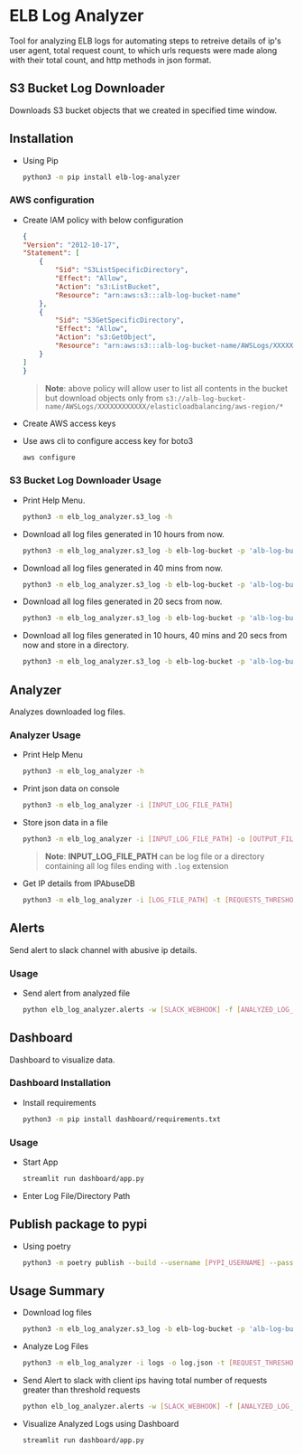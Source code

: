 # ELB Log Analyzer

Tool for analyzing ELB logs for automating steps to retreive details of ip's user agent, total request count, to which urls requests were made along with their total count, and http methods in json format.

## S3 Bucket Log Downloader

Downloads S3 bucket objects that we created in specified time window.

## Installation

- Using Pip

    ```bash
    python3 -m pip install elb-log-analyzer
    ```

### AWS configuration

- Create IAM policy with below configuration

    ```json
    {
    "Version": "2012-10-17",
    "Statement": [
        {
            "Sid": "S3ListSpecificDirectory",
            "Effect": "Allow",
            "Action": "s3:ListBucket",
            "Resource": "arn:aws:s3:::alb-log-bucket-name"
        },
        {
            "Sid": "S3GetSpecificDirectory",
            "Effect": "Allow",
            "Action": "s3:GetObject",
            "Resource": "arn:aws:s3:::alb-log-bucket-name/AWSLogs/XXXXXXXXXXXX/elasticloadbalancing/aws-region/*"
        }
    ]
    }
    ```

    > **Note**: above policy will allow user to list all contents in the bucket but download objects only from `s3://alb-log-bucket-name/AWSLogs/XXXXXXXXXXXX/elasticloadbalancing/aws-region/*`

- Create AWS access keys

- Use aws cli to configure access key for boto3

    ```bash
    aws configure
    ```

### S3 Bucket Log Downloader Usage

- Print Help Menu.

    ```bash
    python3 -m elb_log_analyzer.s3_log -h
    ```

- Download all log files generated in 10 hours from now.

    ```bash
    python3 -m elb_log_analyzer.s3_log -b elb-log-bucket -p 'alb-log-bucket-name/AWSLogs/XXXXXXXXXXXX/elasticloadbalancing/aws-region/' -H 10
    ```

- Download all log files generated in 40 mins from now.

    ```bash
    python3 -m elb_log_analyzer.s3_log -b elb-log-bucket -p 'alb-log-bucket-name/AWSLogs/XXXXXXXXXXXX/elasticloadbalancing/aws-region/' -m 40
    ```

- Download all log files generated in 20 secs from now.

    ```bash
    python3 -m elb_log_analyzer.s3_log -b elb-log-bucket -p 'alb-log-bucket-name/AWSLogs/XXXXXXXXXXXX/elasticloadbalancing/aws-region/' -s 20
    ```

- Download all log files generated in 10 hours, 40 mins and 20 secs from now and store in a directory.

    ```bash
    python3 -m elb_log_analyzer.s3_log -b elb-log-bucket -p 'alb-log-bucket-name/AWSLogs/XXXXXXXXXXXX/elasticloadbalancing/aws-region/' --hours 10 --minutes 40 --seconds 20 -o './logs/downloads'
    ```

## Analyzer

Analyzes downloaded log files.

### Analyzer Usage

- Print Help Menu

    ```bash
    python3 -m elb_log_analyzer -h
    ```

- Print json data on console

    ```bash
    python3 -m elb_log_analyzer -i [INPUT_LOG_FILE_PATH]
    ```

- Store json data in a file

    ```bash
    python3 -m elb_log_analyzer -i [INPUT_LOG_FILE_PATH] -o [OUTPUT_FILE_PATH]
    ```

    > **Note**: **INPUT_LOG_FILE_PATH** can be log file or a directory containing all log files ending with `.log` extension

- Get IP details from IPAbuseDB

    ```bash
    python3 -m elb_log_analyzer -i [LOG_FILE_PATH] -t [REQUESTS_THRESHOLD_VALUE] -k [IP_ABUSE_DB_API_KEY] -o [OUTPUT_FILE_PATH]
    ```

## Alerts

Send alert to slack channel with abusive ip details.

### Usage

- Send alert from analyzed file

    ```bash
    python elb_log_analyzer.alerts -w [SLACK_WEBHOOK] -f [ANALYZED_LOG_FILE_LOCATION]
    ```

## Dashboard

Dashboard to visualize data.

### Dashboard Installation

- Install requirements

    ```bash
    python3 -m pip install dashboard/requirements.txt
    ```

### Usage

- Start App

    ```bash
    streamlit run dashboard/app.py
    ```

- Enter Log File/Directory Path

## Publish package to pypi

- Using poetry

    ```bash
    python3 -m poetry publish --build --username [PYPI_USERNAME] --password [PYPI_PASSWORD]
    ```

## Usage Summary

- Download log files

    ```bash
    python3 -m elb_log_analyzer.s3_log -b elb-log-bucket -p 'alb-log-bucket-name/AWSLogs/XXXXXXXXXXXX/elasticloadbalancing/aws-region/' -H [HOURS] -o logs
    ```

- Analyze Log Files

    ```bash
    python3 -m elb_log_analyzer -i logs -o log.json -t [REQUEST_THRESHOLD] -k [IP_ABUSE_API_KEY] 
    ```

- Send Alert to slack with client ips having total number of requests greater than threshold requests

    ```bash
    python elb_log_analyzer.alerts -w [SLACK_WEBHOOK] -f [ANALYZED_LOG_FILE_LOCATION]
    ```

- Visualize Analyzed Logs using Dashboard

    ```bash
    streamlit run dashboard/app.py
    ```
